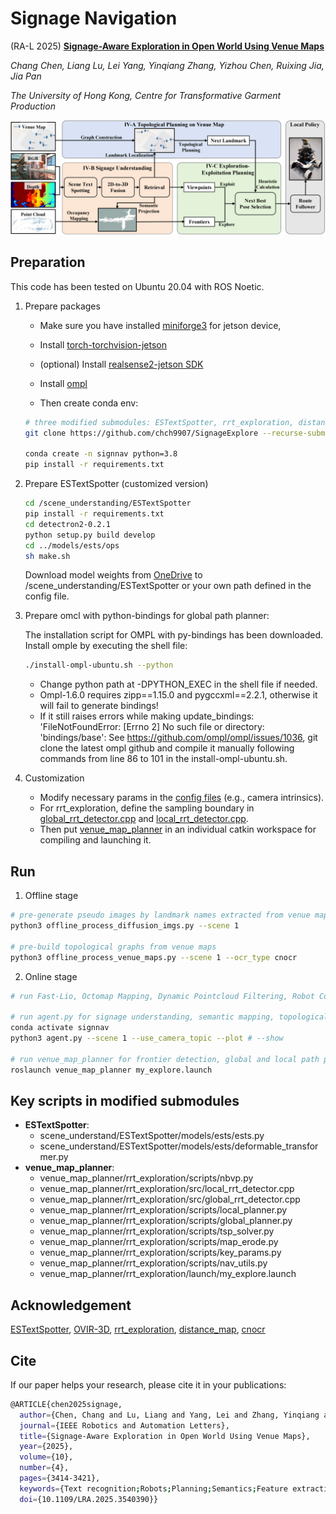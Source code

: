 # Signage Navigation
(RA-L 2025) [**Signage-Aware Exploration in Open World Using Venue Maps**](https://arxiv.org/pdf/2410.10143)

*Chang Chen, Liang Lu, Lei Yang, Yinqiang Zhang, Yizhou Chen, Ruixing Jia, Jia Pan*

*The University of Hong Kong, Centre for Transformative Garment Production*

![framework](framework/framework.png)

## Preparation
This code has been tested on Ubuntu 20.04 with ROS Noetic.


1. Prepare packages
     - Make sure you have installed [miniforge3](https://github.com/conda-forge/miniforge?tab=readme-ov-file) for jetson device,

    - Install [torch-torchvision-jetson](https://forums.developer.nvidia.com/t/pytorch-for-jetson/72048)  
    - (optional) Install [realsense2-jetson SDK](https://github.com/IntelRealSense/librealsense/blob/master/doc/installation_jetson.md)  
    - Install [ompl](https://ompl.kavrakilab.org/core/installation.html)  
    - Then create conda env:
    ```bash
    # three modified submodules: ESTextSpotter, rrt_exploration, distance_map
    git clone https://github.com/chch9907/SignageExplore --recurse-submodules
    
    conda create -n signnav python=3.8
    pip install -r requirements.txt
    ```

2. Prepare ESTextSpotter (customized version)
    ```bash
    cd /scene_understanding/ESTextSpotter
    pip install -r requirements.txt
    cd detectron2-0.2.1
    python setup.py build develop
    cd ../models/ests/ops
    sh make.sh
    ```
    Download model weights from [OneDrive](https://1drv.ms/u/s!AotJrudtBr-K70dUc3W3ly1KI-zZ?e=ed6Drt) to /scene_understanding/ESTextSpotter or your own path defined in the config file.


3. Prepare omcl with python-bindings for global path planner:  

    The installation script for OMPL with py-bindings has been downloaded. Install omple by executing the shell file:
    ``` bash
    ./install-ompl-ubuntu.sh --python 
    ```
    
    - Change python path at -DPYTHON_EXEC in the shell file if needed.  
    - Ompl-1.6.0 requires zipp==1.15.0 and pygccxml==2.2.1, otherwise it will fail to generate bindings!  
    - If it still raises errors while making update_bindings: 'FileNotFoundError: [Errno 2] No such file or directory: 'bindings/base':
    See https://github.com/ompl/ompl/issues/1036, git clone the latest ompl github and compile it manually following commands from line 86 to 101 in the install-ompl-ubuntu.sh.

4. Customization
    - Modify necessary params in the [config files](config/scene1.yaml) (e.g., camera intrinsics).
    - For rrt_exploration, define the sampling boundary in [global_rrt_detector.cpp](venue_map_planner/rrt_exploration/src/global_rrt_detector.cpp) and [local_rrt_detector.cpp](venue_map_planner/rrt_exploration/src/local_rrt_detector.cpp). 
    - Then put [venue_map_planner](venue_map_planner) in an individual catkin workspace for compiling and launching it.
    



## Run

1. Offline stage
```bash
# pre-generate pseudo images by landmark names extracted from venue maps
python3 offline_process_diffusion_imgs.py --scene 1

# pre-build topological graphs from venue maps
python3 offline_process_venue_maps.py --scene 1 --ocr_type cnocr

```

2. Online stage
```bash
# run Fast-Lio, Octomap Mapping, Dynamic Pointcloud Filtering, Robot Control, local policy

# run agent.py for signage understanding, semantic mapping, topological localization and planning
conda activate signnav
python3 agent.py --scene 1 --use_camera_topic --plot # --show

# run venue_map_planner for frontier detection, global and local path planning
roslaunch venue_map_planner my_explore.launch
```
## Key scripts in modified submodules
- **ESTextSpotter**: 
  - scene_understand/ESTextSpotter/models/ests/ests.py
  - scene_understand/ESTextSpotter/models/ests/deformable_transformer.py
- **venue_map_planner**: 
  - venue_map_planner/rrt_exploration/scripts/nbvp.py
  - venue_map_planner/rrt_exploration/src/local_rrt_detector.cpp
  - venue_map_planner/rrt_exploration/src/global_rrt_detector.cpp
  - venue_map_planner/rrt_exploration/scripts/local_planner.py
  - venue_map_planner/rrt_exploration/scripts/global_planner.py
  - venue_map_planner/rrt_exploration/scripts/tsp_solver.py
  - venue_map_planner/rrt_exploration/scripts/map_erode.py
  - venue_map_planner/rrt_exploration/scripts/key_params.py
  - venue_map_planner/rrt_exploration/scripts/nav_utils.py
  - venue_map_planner/rrt_exploration/launch/my_explore.launch

## Acknowledgement
[<u>ESTextSpotter</u>](https://github.com/chch9907/ESTextSpotter), [<u>OVIR-3D</u>](https://github.com/shiyoung77/OVIR-3D), [<u>rrt_exploration</u>](https://github.com/hasauino/rrt_exploration), [<u>distance_map</u>](https://github.com/artivis/distance_map), [<u>cnocr</u>](https://github.com/breezedeus/CnOCR)


## Cite
If our paper helps your research, please cite it in your publications:
```bash
@ARTICLE{chen2025signage,
  author={Chen, Chang and Lu, Liang and Yang, Lei and Zhang, Yinqiang and Chen, Yizhou and Jia, Ruixing and Pan, Jia},
  journal={IEEE Robotics and Automation Letters}, 
  title={Signage-Aware Exploration in Open World Using Venue Maps}, 
  year={2025},
  volume={10},
  number={4},
  pages={3414-3421},
  keywords={Text recognition;Robots;Planning;Semantics;Feature extraction;Navigation;Three-dimensional displays;Shape;Location awareness;Image recognition;Autonomous agents;semantic scene understanding;mapping;planning under uncertainty},
  doi={10.1109/LRA.2025.3540390}}
```
